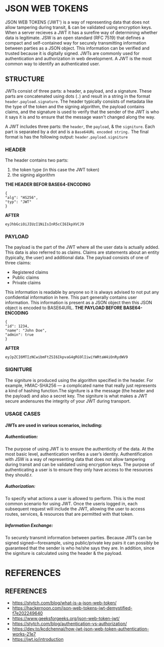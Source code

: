 # JSON WEB TOKENS 

JSON WEB TOKENS ('JWT') is a way of representing data that does not allow tampering during transit, & can be validated using encryption keys. When a server recieves a JWT it has a surefire way of determining whether data is legitimate. JSW is an open standard (RFC 7519) that defines a compact and self-contained way for securely transmitting information between parties as a JSON object. This information can be verified and trusted because it is digitally signed. JWTs are commonly used for authentication and authorization in web development. A JWT is the most common way to identify an authenticated user.

## STRUCTURE



JWTs consist of three parts: a header, a payload, and a signature. These parts are concatenated using dots (`.`) and result in a string in the format `header.payload.signature`. The header typically consists of metadata like the type of the token and the signing algorithm, the payload contains claims, and the signature is used to verify that the sender of the JWT is who it says it is and to ensure that the message wasn't changed along the way.

A JWT includes three parts: the `header`, the `payload`, & the `signiture`. Each part is separated by a dot and is a `Base64URL encoded string.` The final format is has the following output: `header.payload.signiture`

### HEADER

The header contains two parts:
1. the token type (in this case the JWT token)
2. the signing algorithm

**THE HEADER BEFOR BASE64-ENCODING**
```
{
"alg": "HS256",
"typ": "JWT"
}
```
**AFTER**
```
eyJhbGciOiJIUzI1NiIsInR5cCI6IkpXVCJ9
```
### PAYLOAD

The payload is the part of the JWT where all the user data is actually added. This data is also referred to as claims. Claims are statements about an entity (typically, the user) and additional data. The payload consists of one of three claims:

- Registered claims
- Public claims
- Private claims

This information is readable by anyone so it is always advised to not put any confidential information in here. This part generally contains user information. This information is present as a JSON object then this JSON object is encoded to BASE64URL.
**THE PAYLOAD BEFORE BASE64-ENCODING**
```
{
"id": 1234,
"name": "John Doe",
"admin": true
}
```
**AFTER**
```
eyJpZCI6MTIzNCwibmFtZSI6IkpvaG4gRG9lIiwiYWRtaW4iOnRydWV9
```
### SIGNITURE

The signiture is produced using the algorithm specified in the header. For example, HMAC-SHA256 — a complicated name that really just represents a kind of hashing function.The signiture is a the message (the header and the payload) and also a secret key.
The signiture is what makes a JWT secure andensures the integrity of your JWT during transport.

### USAGE CASES

#### JWTs are used in various scenarios, including:
##### **Authentication:** 
The purpose of using JWT is to ensure the authenticity of the data. At the most basic level, authentication verifies a user’s identity. Authentification with JSW is a way of representing data that does not allow tampering during transit and can be validated using encryption keys. The purpose of authenticating a user is to ensure they only have access to the resources they should.r. 

##### **Authorization:** 
To specify what actions a user is allowed to perform. This is the most common scenario for using JWT. Once the useris logged in, each subsequent request will include the JWT, allowing the user to access routes, services, & resources that are permitted with that token.

##### **Information Exchange:** 
To securely transmit information between parties. Because JWTs can be signed signed—forexample, using public/private key pairs it can possibly be guaranteed that the sender is who he/she says they are. In addition, since the signiture is calculated using the header & the payload.

# REFERENCES



## REFERENCES

- https://stytch.com/blog/what-is-a-json-web-token/
- https://hackernoon.com/json-web-tokens-jwt-demystified-f7e202249640
- https://www.geeksforgeeks.org/json-web-token-jwt/
- https://stytch.com/blog/authentication-vs-authorization/
- https://dev.to/kcdchennai/how-jwt-json-web-token-authentication-works-21e7
- https://jwt.io/introduction
